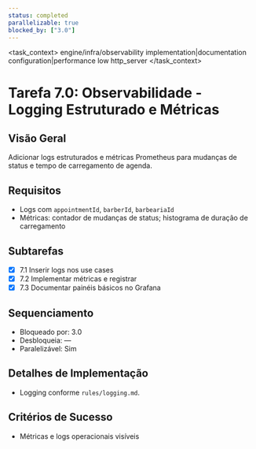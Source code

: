 ```yaml
---
status: completed
parallelizable: true
blocked_by: ["3.0"]
---
```


<task_context>
<domain>engine/infra/observability</domain>
<type>implementation|documentation</type>
<scope>configuration|performance</scope>
<complexity>low</complexity>
<dependencies>http_server</dependencies>
<unblocks></unblocks>
</task_context>

# Tarefa 7.0: Observabilidade - Logging Estruturado e Métricas

## Visão Geral
Adicionar logs estruturados e métricas Prometheus para mudanças de status e tempo de carregamento de agenda.

## Requisitos
- Logs com `appointmentId`, `barberId`, `barbeariaId`
- Métricas: contador de mudanças de status; histograma de duração de carregamento

## Subtarefas
- [x] 7.1 Inserir logs nos use cases
- [x] 7.2 Implementar métricas e registrar
- [x] 7.3 Documentar painéis básicos no Grafana

## Sequenciamento
- Bloqueado por: 3.0
- Desbloqueia: —
- Paralelizável: Sim

## Detalhes de Implementação
- Logging conforme `rules/logging.md`.

## Critérios de Sucesso
- Métricas e logs operacionais visíveis